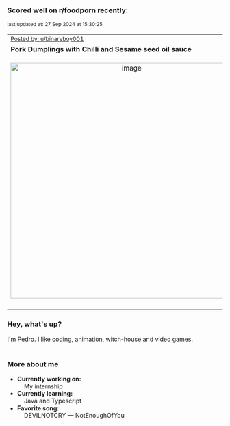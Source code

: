 ### Scored well on r/foodporn recently:

<p align="left"><sub>last updated at: 27 Sep 2024 at 15:30:25</sub></p>

|   |
| --- |
| <sub>[Posted by: u/binaryboy001][source]</sub> |
| **Pork Dumplings with Chilli and Sesame seed oil sauce** | 
|<p align="center"> <img alt="image" src="https://i.redd.it/0rybecby22qd1.jpeg" width="550" /> </p>|
|   |

### Hey, what's up?

I'm Pedro. I like coding, animation, witch-house and video games.<br><br>

### More about me
- **Currently working on:**  
&nbsp;&nbsp;&nbsp;&nbsp;My internship
- **Currently learning:**  
&nbsp;&nbsp;&nbsp;&nbsp;Java and Typescript
- **Favorite song:**  
&nbsp;&nbsp;&nbsp;&nbsp;DEVILNOTCRY — NotEnoughOfYou<br><br>

  



  
  
  
[linkedin]: https://linkedin.com/in/pedro-h-r-gomes-8a487b14a/
[gmail]: mailto:pilique11@gmail.com
[source]: https://reddit.com/r/FoodPorn/comments/1flqmw9/pork_dumplings_with_chilli_and_sesame_seed_oil/
[redditAPI]: https://www.reddit.com/dev/api/